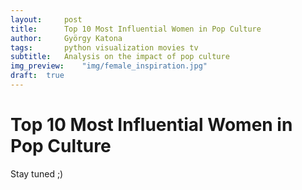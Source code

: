 ```yaml
---
layout:     post
title:      Top 10 Most Influential Women in Pop Culture
author:     György Katona
tags: 		python visualization movies tv
subtitle:   Analysis on the impact of pop culture
img_preview:	"img/female_inspiration.jpg"
draft:	true
---
```


# Top 10 Most Influential Women in Pop Culture

Stay tuned ;)